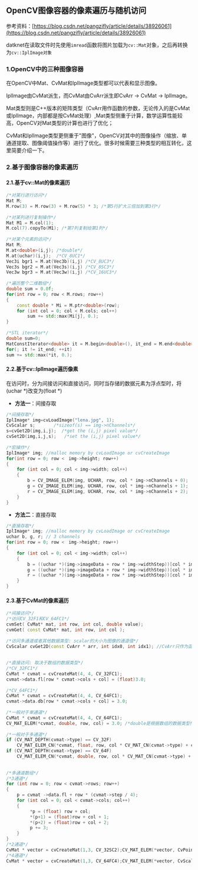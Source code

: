 ## OpenCV图像容器的像素遍历与随机访问

参考资料：[https://blog.csdn.net/pangzifly/article/details/38926061](https://blog.csdn.net/pangzifly/article/details/38926061)

datknet在读取文件时先使用`imread`函数将图片加载为`cv::Mat`对象，之后再转换为`cv::IplImage对象`

### 1.OpenCV中的三种图像容器

在OpenCV中Mat、CvMat和IplImage类型都可以代表和显示图像。

IplImage由CvMat派生，而CvMat由CvArr派生即CvArr -> CvMat -> IplImage。

Mat类型则是C++版本的矩阵类型（CvArr用作函数的参数，无论传入的是CvMat或IplImage，内部都是按CvMat处理）,Mat类型侧重于计算，数学运算性能较高，OpenCV对Mat类型的计算也进行了优化；

CvMat和IplImage类型更侧重于"图像"，OpenCV对其中的图像操作（缩放、单通道提取、图像阈值操作等）进行了优化。很多时候需要三种类型的相互转化，这里简要介绍一下。

### 2.基于图像容器的像素遍历

#### 2.1.基于cv::Mat的像素遍历

```cpp
/*对某行进行访问*/
Mat M;
M.row(3) = M.row(3) + M.row(5) * 3; /*第5行扩大三倍加到第3行*/
 
/*对某列进行复制操作*/
Mat M1 = M.col(1);
M.col(7).copyTo(M1); /*第7列复制给第1列*/
 
/*对某个元素的访问*/
Mat M;
M.at<double>(i,j); /*double*/
M.at(uchar)(i,j);  /*CV_8UC1*/
Vec3i bgr1 = M.at(Vec3b)(i,j) /*CV_8UC3*/
Vec3s bgr2 = M.at(Vec3s)(i,j) /*CV_8SC3*/
Vec3w bgr3 = M.at(Vec3w)(i,j) /*CV_16UC3*/
 
/*遍历整个二维数组*/
double sum = 0.0f;
for(int row = 0; row < M.rows; row++)
{    
    const double * Mi = M.ptr<double>(row); 
    for (int col = 0; col < M.cols; col++)      
        sum += std::max(Mi[j], 0.);
}
 
/*STL iterator*/
double sum=0;
MatConstIterator<double> it = M.begin<double>(), it_end = M.end<double>();
for(; it != it_end; ++it)    
sum += std::max(*it, 0.);

```

#### 2.2.基于cv::IplImage遍历像素

在访问时，分为间接访问和直接访问，同时当存储的数据元素为浮点型时，将(uchar \*)改变为(float \*)

- **方法一**：间接存取

```cpp
/*间接存取*/
IplImage* img=cvLoadImage("lena.jpg", 1);
CvScalar s;       /*sizeof(s) == img->nChannels*/
s=cvGet2D(img,i,j);  /*get the (i,j) pixel value*/
cvSet2D(img,i,j,s);   /*set the (i,j) pixel value*/
 
/*宏操作*/
IplImage* img; //malloc memory by cvLoadImage or cvCreateImage
for(int row = 0; row <　img->height; row++)
{
    for (int col = 0; col < img->width; col++)
    {
        b = CV_IMAGE_ELEM(img, UCHAR, row, col * img->nChannels + 0); 
        g = CV_IMAGE_ELEM(img, UCHAR, row, col * img->nChannels + 1); 
        r = CV_IMAGE_ELEM(img, UCHAR, row, col * img->nChannels + 2);
    }
}
```

- **方法二**：直接存取

```cpp 
/*直接存取*/
IplImage* img; //malloc memory by cvLoadImage or cvCreateImage
uchar b, g, r; // 3 channels
for(int row = 0; row <　img->height; row++)
{
    for (int col = 0; col < img->width; col++)
    {
        b = ((uchar *)(img->imageData + row * img->widthStep))[col * img->nChannels + 0]; 
        g = ((uchar *)(img->imageData + row * img->widthStep))[col * img->nChannels + 1]; 
        r = ((uchar *)(img->imageData + row * img->widthStep))[col * img->nChannels + 2];
    }
}
```

#### 2.3.基于CvMat的像素遍历

```cpp
/*间接访问*/
/*访问CV_32F1和CV_64FC1*/
cvmSet( CvMat* mat, int row, int col, double value);
cvmGet( const CvMat* mat, int row, int col );
 
/*访问多通道或者其他数据类型: scalar的大小为图像的通道值*/
CvScalar cvGet2D(const CvArr * arr, int idx0, int idx1); //CvArr只作为函数的形参void cvSet2D(CvArr* arr, int idx0, int idx1, CvScalar value);
 
 
/*直接访问: 取决于数组的数据类型*/
/*CV_32FC1*/
CvMat * cvmat = cvCreateMat(4, 4, CV_32FC1);
cvmat->data.fl[row * cvmat->cols + col] = (float)3.0;
 
/*CV_64FC1*/
CvMat * cvmat = cvCreateMat(4, 4, CV_64FC1);
cvmat->data.db[row * cvmat->cols + col] = 3.0;
 
/*一般对于单通道*/
CvMat * cvmat = cvCreateMat(4, 4, CV_64FC1);
CV_MAT_ELEM(*cvmat, double, row, col) = 3.0; /*double是根据数组的数据类型传入,这个宏不能处理多通道*/
 
/*一般对于多通道*/
if (CV_MAT_DEPTH(cvmat->type) == CV_32F)
    CV_MAT_ELEM_CN(*cvmat, float, row, col * CV_MAT_CN(cvmat->type) + ch) = (float)3.0; // ch为通道值
if (CV_MAT_DEPTH(cvmat->type) == CV_64F)
    CV_MAT_ELEM_CN(*cvmat, double, row, col * CV_MAT_CN(cvmat->type) + ch) = 3.0; // ch为通道值
 
 
/*多通道数组*/
/*3通道*/
for (int row = 0; row < cvmat->rows; row++)
{    
    p = cvmat ->data.fl + row * (cvmat->step / 4);
    for (int col = 0; col < cvmat->cols; col++)   
    {       
         *p = (float) row + col;       
         *(p+1) = (float)row + col + 1;       
         *(p+2) = (float)row + col + 2;       
         p += 3;    
    }
}
/*2通道*/
CvMat * vector = cvCreateMat(1,3, CV_32SC2);CV_MAT_ELEM(*vector, CvPoint, 0, 0) = cvPoint(100,100);
/*4通道*/
CvMat * vector = cvCreateMat(1,3, CV_64FC4);CV_MAT_ELEM(*vector, CvScalar, 0, 0) = CvScalar(0, 0, 0, 0);
```


